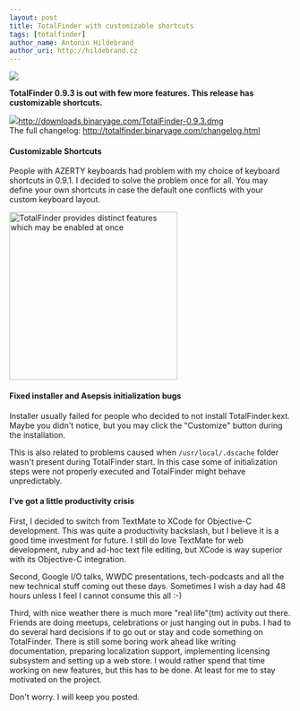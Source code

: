 ```yaml
---
layout: post
title: TotalFinder with customizable shortcuts
tags: [totalfinder]
author_name: Antonin Hildebrand
author_uri: http://hildebrand.cz
---
```


<img src="{{site.url}}/shared/img/icons/totalfinder-64.png" class="intro-icon"/>

**TotalFinder 0.9.3 is out with few more features. This release has customizable shortcuts.**

<div class="blog-download">
    <a class="download-link" href="http://downloads.binaryage.com/TotalFinder-0.9.3.dmg"><img src="{{site.url}}/shared/img/small-download-button.png"/><span>http://downloads.binaryage.com/TotalFinder-0.9.3.dmg</span></a>
    <div class="download-note">The full changelog: <a href="http://totalfinder.binaryage.com/changelog.html">http://totalfinder.binaryage.com/changelog.html</a></div>
</div>

#### Customizable Shortcuts

People with AZERTY keyboards had problem with my choice of keyboard shortcuts in 0.9.1. I decided to solve the problem once for all. You may define your own shortcuts in case the default one conflicts with your custom keyboard layout.

<img class="clear blog-image" width="300" src="{{site.url}}/images/totalfinder-customizable-keyboard-shortcuts.png" title="TotalFinder provides distinct features which may be enabled at once">

#### Fixed installer and Asepsis initialization bugs

Installer usually failed for people who decided to not install TotalFinder.kext. Maybe you didn't notice, but you may click the "Customize" button during the installation. 

This is also related to problems caused when `/usr/local/.dscache` folder wasn't present during TotalFinder start. In this case some of initialization steps were not properly executed and TotalFinder might behave unpredictably.

#### I've got a little productivity crisis

First, I decided to switch from TextMate to XCode for Objective-C development. This was quite a productivity backslash, but I believe it is a good time investment for future. I still do love TextMate for web development, ruby and ad-hoc text file editing, but XCode is way superior with its Objective-C integration.

Second, Google I/O talks, WWDC presentations, tech-podcasts and all the new technical stuff coming out these days. Sometimes I wish a day had 48 hours unless I feel I cannot consume this all :-)

Third, with nice weather there is much more "real life"(tm) activity out there. Friends are doing meetups, celebrations or just hanging out in pubs. I had to do several hard decisions if to go out or stay and code something on TotalFinder. There is still some boring work ahead like writing documentation, preparing localization support, implementing licensing subsystem and setting up a web store. I would rather spend that time working on new features, but this has to be done. At least for me to stay motivated on the project.

Don't worry. I will keep you posted.